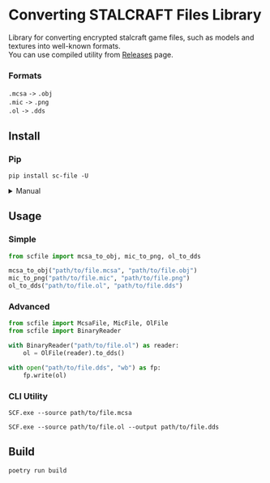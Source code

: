 # Converting STALCRAFT Files Library

Library for converting encrypted stalcraft game files, such as models and textures into well-known formats. \
You can use compiled utility from [Releases](https://github.com/onejeuu/sc-file/releases) page.


### Formats

`.mcsa` `->` `.obj` \
`.mic` `->` `.png` \
`.ol` `->` `.dds`


## Install

### Pip
```console
pip install sc-file -U
```

<details>
<summary>Manual</summary>

```console
git clone git@github.com:onejeuu/sc-file.git
```

```console
cd sc-file
```

```console
poetry install
```
</details>

## Usage

### Simple
```python
from scfile import mcsa_to_obj, mic_to_png, ol_to_dds

mcsa_to_obj("path/to/file.mcsa", "path/to/file.obj")
mic_to_png("path/to/file.mic", "path/to/file.png")
ol_to_dds("path/to/file.ol", "path/to/file.dds")
```

### Advanced
```python
from scfile import McsaFile, MicFile, OlFile
from scfile import BinaryReader

with BinaryReader("path/to/file.ol") as reader:
    ol = OlFile(reader).to_dds()

with open("path/to/file.dds", "wb") as fp:
    fp.write(ol)
```

### CLI Utility

```console
SCF.exe --source path/to/file.mcsa
```

```console
SCF.exe --source path/to/file.ol --output path/to/file.dds
```


## Build
```console
poetry run build
```
